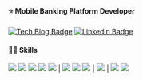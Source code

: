 #### ⭐  Mobile Banking Platform Developer


[![Tech Blog Badge](http://img.shields.io/badge/-Tech%20blog-black?style=flat-square&logo=github&link=https://leenakim.github.io/)](https://leenakim.github.io/) [![Linkedin Badge](https://img.shields.io/badge/-LinkedIn-blue?style=flat-square&logo=Linkedin&logoColor=white&link=https://www.linkedin.com/in/leena-kim-1bba9915a/)](https://www.linkedin.com/in/leena-kim-1bba9915a/)

  
#### 👩‍💻 Skills

<img src="https://img.shields.io/badge/Java-b3463e?style=flat-square&logo=Java&logoColor=white"/> <img src="https://img.shields.io/badge/Javascript-f7e919?style=flat-square&logo=Javascript&logoColor=black"/> <img src="https://img.shields.io/badge/JSP-f7ad19?style=flat-square&logo=JSP&logoColor=white"/> <img src="https://img.shields.io/badge/Python-1b2fe3?style=flat-square&logo=Python&logoColor=white"/> <img src="https://img.shields.io/badge/R-3a12b3?style=flat-square&logo=R&logoColor=white"/> | <img src="https://img.shields.io/badge/Git-050505?style=flat-square&logo=Git&logoColor=white"/> <img src="https://img.shields.io/badge/Tableau-f79c1b?style=flat-square&logo=Tableau&logoColor=white"/> <img src="https://img.shields.io/badge/Docker-16c4f0?style=flat-square&logo=Docker&logoColor=white"/> | <img src="https://img.shields.io/badge/Spring-17962e?style=flat-square&logo=Spring&logoColor=white"/> | <img src="https://img.shields.io/badge/Oracle-ed1127?style=flat-square&logo=Oracle&logoColor=white"/> <img src="https://img.shields.io/badge/MySQL-2f328f?style=flat-square&logo=MySQL&logoColor=white"/> 


